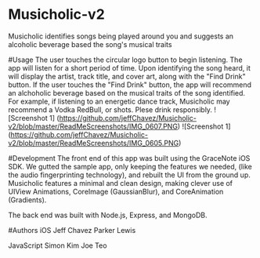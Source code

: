 Musicholic-v2
=============
Musicholic identifies songs being played around you and suggests an alcoholic beverage based the song's musical traits

#Usage
The user touches the circular logo button to begin listening. The app will listen for a short period of time. Upon identifying the song heard, it will display the artist, track title, and cover art, along with the "Find Drink" button. If the user touches the "Find Drink" button, the app will recommend an alchoholic beverage based on the musical traits of the song identified. For example, if listening to an energetic dance track, Musicholic may recommend a Vodka RedBull, or shots. Plese drink responsibly.
![Screenshot 1] (https://github.com/jeffChavez/Musicholic-v2/blob/master/ReadMeScreenshots/IMG_0607.PNG)
![Screenshot 1] (https://github.com/jeffChavez/Musicholic-v2/blob/master/ReadMeScreenshots/IMG_0605.PNG)

#Development
The front end of this app was built using the GraceNote iOS SDK. We gutted the sample app, only keeping the features we needed, (like the audio fingerprinting technology), and rebuilt the UI from the ground up. Musicholic features a minimal and clean design, making clever use of UIView Animations, CoreImage (GaussianBlur), and CoreAnimation (Gradients).

The back end was built with Node.js, Express, and MongoDB.

#Authors
iOS
Jeff Chavez
Parker Lewis

JavaScript
Simon Kim
Joe Teo
